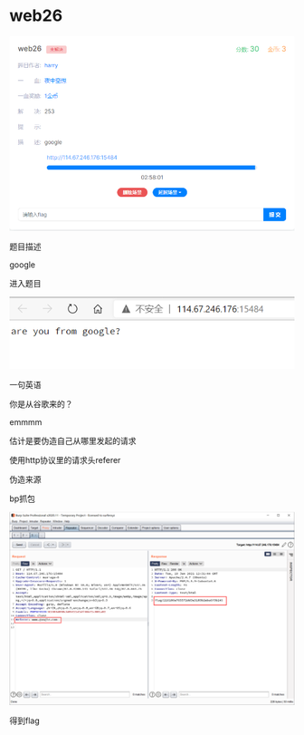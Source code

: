 # web26

![image-20210119202900387](../../../image/image-20210119202900387.png)

题目描述

google

进入题目

![image-20210119202928055](../../../image/image-20210119202928055.png)

一句英语

你是从谷歌来的？

emmmm

估计是要伪造自己从哪里发起的请求

使用http协议里的请求头referer

伪造来源

bp抓包

![image-20210119203212506](../../../image/image-20210119203212506.png)

得到flag

